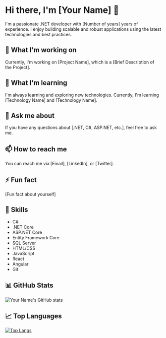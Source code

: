 # Hi there, I'm [Your Name] 👋

I'm a passionate .NET developer with [Number of years] years of experience. I enjoy building scalable and robust applications using the latest technologies and best practices.

## 🔭 What I'm working on

Currently, I'm working on [Project Name], which is a [Brief Description of the Project].

## 🌱 What I'm learning

I'm always learning and exploring new technologies. Currently, I'm learning [Technology Name] and [Technology Name].

## 💬 Ask me about

If you have any questions about [.NET, C#, ASP.NET, etc.], feel free to ask me.

## 📫 How to reach me

You can reach me via [Email], [LinkedIn], or [Twitter].

## ⚡ Fun fact

[Fun fact about yourself]

## 🚀 Skills

- C#
- .NET Core
- ASP.NET Core
- Entity Framework Core
- SQL Server
- HTML/CSS
- JavaScript
- React
- Angular
- Git

## 📊 GitHub Stats

![Your Name's GitHub stats](https://github-readme-stats.vercel.app/api?username=yourusername&show_icons=true&theme=radical)

## 📈 Top Languages

[![Top Langs](https://github-readme-stats.vercel.app/api/top-langs/?username=yourusername&layout=compact)](https://github.com/yourusername/github-readme-stats)
